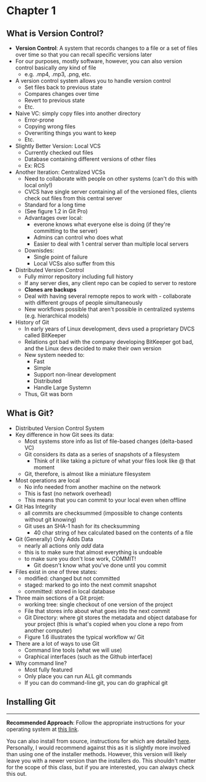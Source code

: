 # Chapter 1
## What is Version Control?
- **Version Control**: A system that records changes to a file or a set of files over time so that you can recall specific versions later
- For our purposes, mostly software, however, you can also version control basically *any* kind of file
  - e.g. .mp4, .mp3, .png, etc.
- A version control system allows you to handle version control
  - Set files back to previous state
  - Compares changes over time
  - Revert to previous state
  - Etc.
- Naive VC: simply copy files into another directory
  - Error-prone
  - Copying wrong files
  - Overwriting things you want to keep
  - Etc.
- Slightly Better Version: Local VCS
  - Currently checked out files
  - Database containing different versions of other files
  - Ex: RCS
- Another Iteration: Centralized VCSs
  - Need to collaborate with people on other systems (can't do this with local only!)
  - CVCS have single server containing all of the versioned files, clients check out files from this central server
  - Standard for a long time 
  - (See figure 1.2 in Git Pro)
  -  Advantages over local:
     -  everone knows what everyone else is doing (if they're committing to the server)
     -  Admins can control who does what
     -  Easier to deal with 1 central server than multiple local servers
  - Downisdes:
    - Single point of failure
    - Local VCSs also suffer from this
- Distributed Version Control 
  - Fully mirror repository including full history
  - If any server dies, any client repo can be copied to server to restore
  - **Clones are backups**
  - Deal with having several remopte repos to work with - collaborate with different groups of people simultaneously
  - New workflows possible that aren't possible in centralized systems (e.g. hierarchical models)
- History of Git
  - In early years of Linux development, devs used a proprietary DVCS called BitKeeper
  - Relations got bad with the company developing BitKeeper got bad, and the Linux devs decided to make their own version
  - New system needed to:
    - Fast
    - Simple
    - Support non-linear development
    - Distributed
    - Handle Large Systemn
  - Thus, Git was born

## What is Git?
- Distributed Version Control System
- Key difference in how Git sees its data:
  - Most systems store info as list of file-based changes (delta-based VC)
  - Git considers its data as a series of snapshots of a filesystem
    - Think of it like taking a picture of what your files look like @ that moment
  - Git, therefore, is almost like a miniature filesystem
- Most operations are local
  - No info needed from another machine on the network
  - This is fast (no network overhead)
  - This means that you can commit to your local even when offline
- Git Has Integrity
  - all commits are checksummed (impossible to change contents without git knowing)
  - Git uses an SHA-1 hash for its checksumming
    - 40 char string of hex calculated based on the contents of a file
- Git (Generally) Only Adds Data
  - nearly all actions only *add* data
  - this is to make sure that almost everything is undoable
  - to make sure you don't lose work, COMMIT!
    - Git doesn't know what you've done until you commit
- Files exist in one of three states:
  - modified: changed but not committed
  - staged: marked to go into the next commit snapshot
  - committed: stored in local database
- Three main sections of a Git projet:
  - working tree: single checkout of one version of the project
  - File that stores info about what goes into the next commit
  - Git Directory: where git stores the metadata and object database for your project (this is what's copied when you clone a repo from another computer)
  - Figure 1.6 illustrates the typical workflow w/ Git
- There are a lot of ways to use Git
  - Command line tools (what we will use)
  - Graphical interfaces (such as the Github interface)
- Why command line?
  - Most fully featured
  - Only place you can run ALL git commands
  - If you can do command-line git, you can do graphical git

## Installing Git
<hr>

**Recommended Approach**: Follow the appropriate instructions for your operating system at <a href=https://git-scm.com/downloads>this link</a>.

You can also install from source, instructions for which are detailed <a href="https://git-scm.com/book/en/v2/Getting-Started-Installing-Git">here</a>. Personally, I would recommend against this as it is slightly more involved than using one of the installer methods. However, this version will likely leave you with a newer version than the installers do. This shouldn't matter for the scope of this class, but if you are interested, you can always check this out.

